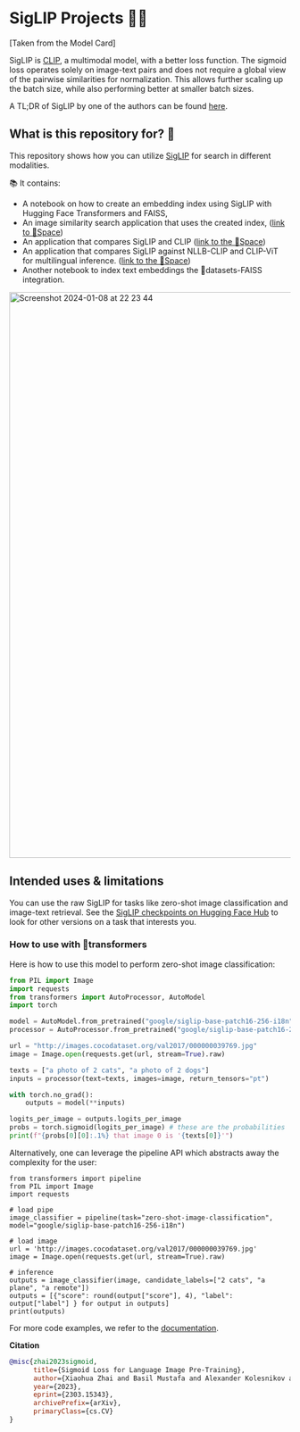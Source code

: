 # SigLIP Projects 📎📓

[Taken from the Model Card]

SigLIP is [CLIP](https://huggingface.co/docs/transformers/model_doc/clip), a multimodal model, with a better loss function. The sigmoid loss operates solely on image-text pairs and does not require a global view of the pairwise similarities for normalization. This allows further scaling up the batch size, while also performing better at smaller batch sizes.

A TL;DR of SigLIP by one of the authors can be found [here](https://twitter.com/giffmana/status/1692641733459267713).

## What is this repository for? 👀

This repository shows how you can utilize [SigLIP](https://arxiv.org/abs/2303.15343) for search in different modalities.

📚 It contains:
- A notebook on how to create an embedding index using SigLIP with Hugging Face Transformers and FAISS,
- An image similarity search application that uses the created index, ([link to 🤗Space](https://huggingface.co/spaces/merve/draw_to_search_art))
- An application that compares SigLIP and CLIP ([link to the 🤗Space](https://huggingface.co/spaces/merve/compare_clip_siglip))
- An application that compares SigLIP against NLLB-CLIP and CLIP-ViT for multilingual inference. ([link to the 🤗Space](https://huggingface.co/spaces/merve/multilingual-zero-shot-image-clf))
- Another notebook to index text embeddings the 🤗datasets-FAISS integration.
  
<img width="1014" alt="Screenshot 2024-01-08 at 22 23 44" src="https://github.com/merveenoyan/siglip/assets/53175384/c621f100-2f29-407e-a233-1f74f4919131">



## Intended uses & limitations

You can use the raw SigLIP for tasks like zero-shot image classification and image-text retrieval. See the [SigLIP checkpoints on Hugging Face Hub](https://huggingface.co/models?search=google/siglip) to look for other versions on a task that interests you.

### How to use with 🤗transformers

Here is how to use this model to perform zero-shot image classification:

```python
from PIL import Image
import requests
from transformers import AutoProcessor, AutoModel
import torch

model = AutoModel.from_pretrained("google/siglip-base-patch16-256-i18n")
processor = AutoProcessor.from_pretrained("google/siglip-base-patch16-256-i18n")

url = "http://images.cocodataset.org/val2017/000000039769.jpg"
image = Image.open(requests.get(url, stream=True).raw)

texts = ["a photo of 2 cats", "a photo of 2 dogs"]
inputs = processor(text=texts, images=image, return_tensors="pt")

with torch.no_grad():
    outputs = model(**inputs)

logits_per_image = outputs.logits_per_image
probs = torch.sigmoid(logits_per_image) # these are the probabilities
print(f"{probs[0][0]:.1%} that image 0 is '{texts[0]}'")
```

Alternatively, one can leverage the pipeline API which abstracts away the complexity for the user:

```
from transformers import pipeline
from PIL import Image
import requests

# load pipe
image_classifier = pipeline(task="zero-shot-image-classification", model="google/siglip-base-patch16-256-i18n")

# load image
url = 'http://images.cocodataset.org/val2017/000000039769.jpg'
image = Image.open(requests.get(url, stream=True).raw)

# inference
outputs = image_classifier(image, candidate_labels=["2 cats", "a plane", "a remote"])
outputs = [{"score": round(output["score"], 4), "label": output["label"] } for output in outputs]
print(outputs)
```
For more code examples, we refer to the [documentation](https://huggingface.co/transformers/main/model_doc/siglip.html#).



**Citation**

```bibtex
@misc{zhai2023sigmoid,
      title={Sigmoid Loss for Language Image Pre-Training}, 
      author={Xiaohua Zhai and Basil Mustafa and Alexander Kolesnikov and Lucas Beyer},
      year={2023},
      eprint={2303.15343},
      archivePrefix={arXiv},
      primaryClass={cs.CV}
}
